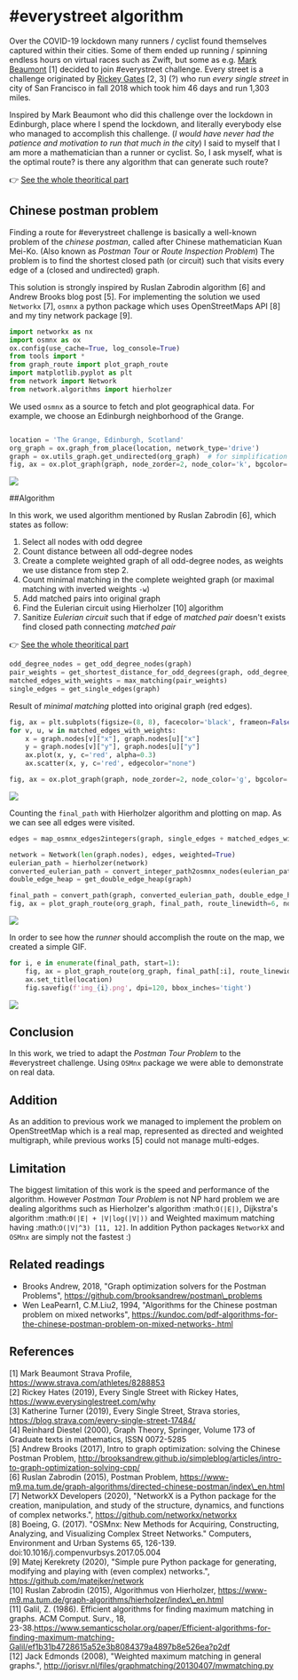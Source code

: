 # \#everystreet algorithm

Over the COVID-19 lockdown many runners / cyclist found themselves
captured within their cities. Some of them ended up running / spinning
endless hours on virtual races such as Zwift, but some as e.g. [Mark
Beaumont](https://www.strava.com/athletes/8288853) [1] decided to
join #everystreet challenge. Every street is a challenge originated by
[Rickey Gates](https://www.everysinglestreet.com/why>) [2, 3] (?) who
run _every single street_ in city of San Francisco in fall 2018 which
took him 46 days and run 1,303 miles.

Inspired by Mark Beaumont who did this challenge over the lockdown in
Edinburgh, place where I spend the lockdown, and literally everybody
else who managed to accomplish this challenge. (_I would have never had
the patience and motivation to run that much in the city_) I said to
myself that I am more a mathematician than a runner or cyclist. So, I ask
myself, what is the optimal route? is there any algorithm that can
generate such route?

👉 [See the whole theoritical part](./everystreet_algorithm.pdf)

## Chinese postman problem

Finding a route for #everystreet challenge is basically a well-known
problem of the *chinese postman*, called after Chinese mathematician Kuan
Mei-Ko. (Also known as *Postman Tour* or *Route Inspection Problem*) The
problem is to find the shortest closed path (or circuit) such that
visits every edge of a (closed and undirected) graph.

This solution is strongly inspired by Ruslan Zabrodin algorithm [6] and
Andrew Brooks blog post [5]. For implementing the solution we used
`Networkx` [7], `osmnx` a python package which uses OpenStreetMaps
API [8] and my tiny network package [9].

```python
import networkx as nx
import osmnx as ox
ox.config(use_cache=True, log_console=True)
from tools import *
from graph_route import plot_graph_route
import matplotlib.pyplot as plt
from network import Network
from network.algorithms import hierholzer
```

We used `osmnx` as a source to fetch and plot geographical data. For
example, we choose an Edinburgh neighborhood of the Grange.

```python

location = 'The Grange, Edinburgh, Scotland'
org_graph = ox.graph_from_place(location, network_type='drive')
graph = ox.utils_graph.get_undirected(org_graph)  # for simplification we can use undirected graph
fig, ax = ox.plot_graph(graph, node_zorder=2, node_color='k', bgcolor='w')
```

![](output_3_0.png)


##Algorithm

In this work, we used algorithm mentioned by Ruslan Zabrodin [6], which
states as follow:  

1.  Select all nodes with odd degree  
2.  Count distance between all odd-degree nodes  
3.  Create a complete weighted graph of all odd-degree nodes, as weights we use distance from step 2.  
4.  Count minimal matching in the complete weighted graph (or maximal matching with inverted weights ``-w``)  
5.  Add matched pairs into original graph   
6.  Find the Eulerian circuit using Hierholzer [10] algorithm  
7.  Sanitize *Eulerian circuit* such that if edge of *matched pair* doesn't exists find closed path connecting *matched pair*

👉 [See the whole theoritical part](./everystreet_algorithm.pdf)

```python
odd_degree_nodes = get_odd_degree_nodes(graph)
pair_weights = get_shortest_distance_for_odd_degrees(graph, odd_degree_nodes)
matched_edges_with_weights = max_matching(pair_weights)
single_edges = get_single_edges(graph)
```
Result of *minimal matching* plotted into original graph (red edges).

```python
fig, ax = plt.subplots(figsize=(8, 8), facecolor='black', frameon=False)
for v, u, w in matched_edges_with_weights:
    x = graph.nodes[v]["x"], graph.nodes[u]["x"]
    y = graph.nodes[v]["y"], graph.nodes[u]["y"]
    ax.plot(x, y, c='red', alpha=0.3)
    ax.scatter(x, y, c='red', edgecolor="none")

fig, ax = ox.plot_graph(graph, node_zorder=2, node_color='g', bgcolor='k', ax=ax)
```


![](output_7_0.png)


Counting the `final_path` with Hierholzer algorithm and plotting on
map. As we can see all edges were visited.

```python
edges = map_osmnx_edges2integers(graph, single_edges + matched_edges_with_weights)

network = Network(len(graph.nodes), edges, weighted=True)
eulerian_path = hierholzer(network)
converted_eulerian_path = convert_integer_path2osmnx_nodes(eulerian_path, graph.nodes())
double_edge_heap = get_double_edge_heap(graph)

final_path = convert_path(graph, converted_eulerian_path, double_edge_heap)
fig, ax = plot_graph_route(org_graph, final_path, route_linewidth=6, node_size=0, bgcolor='w', route_alpha=0.2, route_color='b')
```

![](output_9_0.png)


In order to see how the *runner* should accomplish the route on the map,
we created a simple GIF.

```python
for i, e in enumerate(final_path, start=1):
    fig, ax = plot_graph_route(org_graph, final_path[:i], route_linewidth=6, node_size=0, bgcolor='w', route_alpha=0.2)
    ax.set_title(location)
    fig.savefig(f'img_{i}.png', dpi=120, bbox_inches='tight')
```

![](everystree_grange.gif)


## Conclusion

In this work, we tried to adapt the *Postman Tour Problem* to the
\#everystreet challenge. Using `OSMnx` package we were able to
demonstrate on real data.

## Addition

As an addition to previous work we managed to implement the problem on
OpenStreetMap which is a real map, represented as directed and weighted
multigraph, while previous works [5] could not manage multi-edges.

## Limitation

The biggest limitation of this work is the speed and performance of the
algorithm. However *Postman Tour Problem* is not NP hard problem we are
dealing algorithms such as Hierholzer's algorithm :math:`O(|E|)`,
Dijkstra's algorithm :math:`Θ(|E| + |V|log(|V|))` and Weighted
maximum matching having :math:`O(|V|^3) [11, 12]`. In addition Python
packages `NetworkX` and `OSMnx` are simply not the fastest :)

Related readings
----------------

-  Brooks Andrew, 2018, "Graph optimization solvers for the Postman
   Problems", https://github.com/brooksandrew/postman\_problems
-  Wen LeaPearn1, C.M.Liu2, 1994, "Algorithms for the Chinese postman
   problem on mixed networks",
   https://kundoc.com/pdf-algorithms-for-the-chinese-postman-problem-on-mixed-networks-.html

References
----------

 [1] Mark Beaumont Strava Profile,
   https://www.strava.com/athletes/8288853  
 [2] Rickey Hates (2019), Every Single Street with Rickey Hates,
   https://www.everysinglestreet.com/why  
[3] Katherine Turner (2019), Every Single Street, Strava stories,
   https://blog.strava.com/every-single-street-17484/  
[4] Reinhard Diestel (2000), Graph Theory, Springer, Volume 173 of
   Graduate texts in mathematics, ISSN 0072-5285  
 [5] Andrew Brooks (2017), Intro to graph optimization: solving the
   Chinese Postman Problem,
   http://brooksandrew.github.io/simpleblog/articles/intro-to-graph-optimization-solving-cpp/  
 [6] Ruslan Zabrodin (2015), Postman Problem,
   https://www-m9.ma.tum.de/graph-algorithms/directed-chinese-postman/index\_en.html  
 [7] NetworkX Developers (2020), "NetworkX is a Python package for the
   creation, manipulation, and study of the structure, dynamics, and
   functions of complex networks.", https://github.com/networkx/networkx  
 [8] Boeing, G. (2017). "OSMnx: New Methods for Acquiring,
   Constructing, Analyzing, and Visualizing Complex Street Networks."
   Computers, Environment and Urban Systems 65, 126-139.
   doi:10.1016/j.compenvurbsys.2017.05.004  
 [9] Matej Kerekrety (2020), "Simple pure Python package for
   generating, modifying and playing with (even complex) networks.",
   https://github.com/matejker/network  
 [10] Ruslan Zabrodin (2015), Algorithmus von Hierholzer,
   https://www-m9.ma.tum.de/graph-algorithms/hierholzer/index\_en.html  
 [11] Galil, Z. (1986). Efficient algorithms for finding maximum
   matching in graphs. ACM Comput. Surv., 18,  
   23-38.https://www.semanticscholar.org/paper/Efficient-algorithms-for-finding-maximum-matching-Galil/ef1b31b4728615a52e3b8084379a4897b8e526ea?p2df  
 [12] Jack Edmonds (2008), "Weighted maximum matching in general
   graphs.",
   http://jorisvr.nl/files/graphmatching/20130407/mwmatching.py
